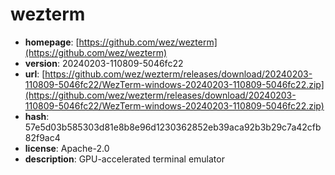 # wezterm

- **homepage**: [https://github.com/wez/wezterm](https://github.com/wez/wezterm)
- **version**: 20240203-110809-5046fc22
- **url**: [https://github.com/wez/wezterm/releases/download/20240203-110809-5046fc22/WezTerm-windows-20240203-110809-5046fc22.zip](https://github.com/wez/wezterm/releases/download/20240203-110809-5046fc22/WezTerm-windows-20240203-110809-5046fc22.zip)
- **hash**: 57e5d03b585303d81e8b8e96d1230362852eb39aca92b3b29c7a42cfb82f9ac4
- **license**: Apache-2.0
- **description**: GPU-accelerated terminal emulator

